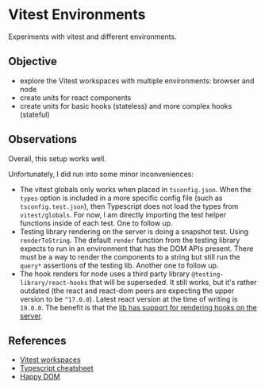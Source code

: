 # Vitest Environments

Experiments with vitest and different environments.

## Objective

- explore the Vitest workspaces with multiple environments: browser and node
- create units for react components
- create units for basic hooks (stateless) and more complex hooks (stateful)

## Observations

Overall, this setup works well.

Unfortunately, I did run into some minor inconveniences:

- The vitest globals only works when placed in `tsconfig.json`. When the `types` option is included in a more specific config file (such as `tsconfig.test.json`), then Typescript does not load the types from `vitest/globals`. For now, I am directly importing the test helper functions inside of each test. One to follow up.
- Testing library rendering on the server is doing a snapshot test. Using `renderToString`. The default `render` function from the testing library expects to run in an environment that has the DOM APIs present. There must be a way to render the components to a string but still run the `query*` assertions of the testing lib. Another one to follow up.
- The hook renders for node uses a third party library `@testing-library/react-hooks` that will be superseded. It still works, but it's rather outdated (the react and react-dom peers are expecting the upper version to be `^17.0.0`). Latest react version at the time of writing is `19.0.0`. The benefit is that the [lib has support for rendering hooks on the server](https://react-hooks-testing-library.com/installation#being-specific).

## References

- [Vitest workspaces](https://vitest.dev/guide/workspace.html#defining-a-workspace)
- [Typescript cheatsheet](https://www.totaltypescript.com/tsconfig-cheat-sheet)
- [Happy DOM](https://github.com/capricorn86/happy-dom/)
